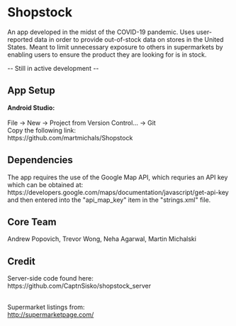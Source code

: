 # Shopstock

An app developed in the midst of the COVID-19 pandemic. Uses user-reported data in order to provide out-of-stock data on stores in the
United States. Meant to limit unnecessary exposure to others in supermarkets by enabling users to ensure the product they are looking for is in stock.<br>

-- Still in active development --<br>


<h2>App Setup</h2>
<b>Android Studio:</b><br><br>
File -> New -> Project from Version Control... -> Git <br>
Copy the following link:<br>
https://github.com/martmichals/Shopstock

<h2>Dependencies</h2>
The app requires the use of the Google Map API, which requries an API key which can be obtained at:
https://developers.google.com/maps/documentation/javascript/get-api-key
and then entered into the "api_map_key" item in the "strings.xml" file.

<h2>Core Team</h2>
Andrew Popovich, Trevor Wong, Neha Agarwal, Martin Michalski

<h2>Credit</h2>
Server-side code found here:<br>
https://github.com/CaptnSisko/shopstock_server<br><br>
  
Supermarket listings from:<br>
http://supermarketpage.com/<br>
